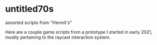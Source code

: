 # untitled70s
assorted scripts from "Hermit's"

Here are a couple game scripts from a prototype I started in early 2021, mostly pertaining to the raycast interaction system.
